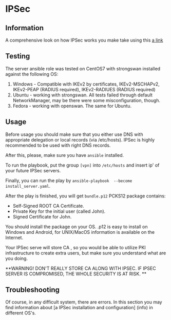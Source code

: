 # IPSec

## Information

A comprehensive look on how IPSec works you make take using this [a link](info/README.md)

## Testing

The server ansible role was tested on CentOS7 with strongswan installed against the following OS:

1. Windows - Compatible with IKEv2 by certificates, IKEv2-MSCHAPv2, IKEv2-PEAP (RADIUS required), IKEv2-RADIUES (RADIUS required)
2. Ubuntu - working with strongswan. All tests failed through default NetworkManager, may be there were some misconfiguration, though.
3. Fedora - working with openswan. The same for Ubuntu.


## Usage

Before usage you should make sure that you either use DNS with appropriate delegation or local records (via /etc/hosts). IPSec is highly recommended to be used with right DNS records.

After this, please, make sure you have `ansible` installed.

To run the playbook, put the group `[vpn]` into `/etc/hosts` and insert ip' of your future IPSec servers.

Finally, you can run the play by `ansible-playbook  --become install_server.yaml`.

After the play is finished, you will get `bundle.p12` PCKS12 package contains:

- Self-Signed ROOT CA Certificate.
- Private Key for the initial user (called John).
- Signed Certificate for John.

You should install the package on your OS. .p12 is easy to install on Windows and Android, for UNIX/MacOS information is available on the Internet.

Your IPSec serve will store CA , so you would be able to utilize PKI infrastructure to create extra users, but make sure you understand what are you doing.

**WARNING! DON'T REALLY STORE CA ALONG WITH IPSEC. IF IPSEC SERVER IS COMPROMISED, THE WHOLE SECURITY IS AT RISK. **


## Troubleshooting
Of course, in any difficult system, there are errors. In this section you may find information about [a IPSec installation and configuration] (info) in different OS's.
